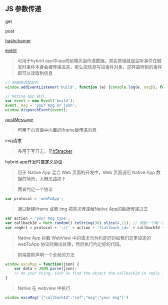 JS 参数传递
------------

get

post

[hashchange](https://developer.mozilla.org/zh-CN/docs/Web/Events/hashchange)

[event](https://developer.mozilla.org/zh-CN/docs/Web/Guide/Events/Creating_and_triggering_events#The_old-fashioned_way)

> 可用于hybrid app中app向前端页面传递数据，其实原理就是监听事件在触发时事件本身会被传递进来，那么把信息写进事件对象，这样监听到的事件即可以读取到信息

```js
// 前端先添加监听
window.addEventListener('build', function (e) {console.log(e._msg)}, false);

```

```js
// Native app 执行
var event = new Event('build');
event._msg = 'your msg or json';
window.dispatchEvent(event);
```

[postMessage](https://www.smashingmagazine.com/2014/11/styling-and-animating-svgs-with-css/#style-cascades)

> 可用于向页面中内置的iframe层传递消息

img请求

> 多用于写日志，见[h5tracker](https://github.com/shawndxl/h5tracker)


hybrid app开发时自定义协议

> 用于 Native App 混合 Web 页面的开发中，Web 页面调用 Native App 数据的场景，大概思路如下

> 两者约定一个协议

```js
var protocol = 'webToApp';
```

> 通过新建iframe 或者 img 把需求传递给Native App的数据传递过去

```js
var action = 'your msg type';
var callbackId = Math.random().toString(36).slice(4,11); // 得到一个唯一的回调ID
var reqUrl = protocol + '://' + action + '?callback_id=' + callbackId + '&name=1&age=2';
```

> Native App 拦截 WebView 中的请求当为约定好的如我们这里设定的 webToApp 协议时做出处理，然后执行约定好的代码。

> 前端提前声明一个全局的方法

```js
window.excuMsg = function(json) {
	var data = JSON.parse(json);
	// do your thing, such as find the object the callbackId in reply json and remove the iframe or img you created with the callbackId as its id..
}
```

> Native 在 webview 中执行

```js
window.excuMsg('{"callbackId":"saf","msg":"your msg"}')
```
